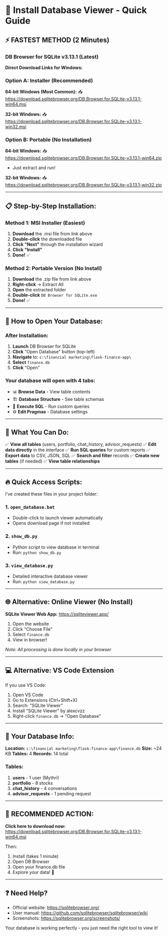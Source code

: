 # 🚀 Install Database Viewer - Quick Guide

## ⚡ FASTEST METHOD (2 Minutes)

### DB Browser for SQLite v3.13.1 (Latest)

**Direct Download Links for Windows:**

### Option A: Installer (Recommended)
**64-bit Windows (Most Common):**
📥 https://download.sqlitebrowser.org/DB.Browser.for.SQLite-v3.13.1-win64.msi

**32-bit Windows:**
📥 https://download.sqlitebrowser.org/DB.Browser.for.SQLite-v3.13.1-win32.msi

### Option B: Portable (No Installation)
**64-bit Windows:**
📥 https://download.sqlitebrowser.org/DB.Browser.for.SQLite-v3.13.1-win64.zip
- Just extract and run!

**32-bit Windows:**
📥 https://download.sqlitebrowser.org/DB.Browser.for.SQLite-v3.13.1-win32.zip

---

## 📋 Step-by-Step Installation:

### Method 1: MSI Installer (Easiest)

1. **Download** the .msi file from link above
2. **Double-click** the downloaded file
3. **Click "Next"** through the installation wizard
4. **Click "Install"**
5. **Done!** ✅

### Method 2: Portable Version (No Install)

1. **Download** the .zip file from link above
2. **Right-click** → Extract All
3. **Open** the extracted folder
4. **Double-click** `DB Browser for SQLite.exe`
5. **Done!** ✅

---

## 🎯 How to Open Your Database:

### After Installation:

1. **Launch** DB Browser for SQLite
2. **Click** "Open Database" button (top-left)
3. **Navigate** to: `c:\financial marketing\flask-finance-app\`
4. **Select** `finance.db`
5. **Click** "Open"

### Your database will open with 4 tabs:
- 📊 **Browse Data** - View table contents
- 🏗️ **Database Structure** - See table schemas
- 📝 **Execute SQL** - Run custom queries
- ⚙️ **Edit Pragmas** - Database settings

---

## 🎨 What You Can Do:

✅ **View all tables** (users, portfolio, chat_history, advisor_requests)
✅ **Edit data directly** in the interface
✅ **Run SQL queries** for custom reports
✅ **Export data** to CSV, JSON, SQL
✅ **Search and filter** records
✅ **Create new tables** (if needed)
✅ **View table relationships**

---

## 🔥 Quick Access Scripts:

I've created these files in your project folder:

### 1. `open_database.bat`
- Double-click to launch viewer automatically
- Opens download page if not installed

### 2. `show_db.py`
- Python script to view database in terminal
- Run: `python show_db.py`

### 3. `view_database.py`
- Detailed interactive database viewer
- Run: `python view_database.py`

---

## 🌐 Alternative: Online Viewer (No Install)

**SQLite Viewer Web App:**
https://sqliteviewer.app/

1. Open the website
2. Click "Choose File"
3. Select `finance.db`
4. View in browser!

*Note: All processing is done locally in your browser*

---

## 💻 Alternative: VS Code Extension

If you use VS Code:

1. Open VS Code
2. Go to Extensions (Ctrl+Shift+X)
3. Search: "SQLite Viewer"
4. Install "SQLite Viewer" by alexcvzz
5. Right-click `finance.db` → "Open Database"

---

## 📱 Your Database Info:

**Location:** `c:\financial marketing\flask-finance-app\finance.db`
**Size:** ~24 KB
**Tables:** 4
**Records:** 14 total

### Tables:
1. **users** - 1 user (Mythri)
2. **portfolio** - 8 stocks
3. **chat_history** - 4 conversations
4. **advisor_requests** - 1 pending request

---

## 🎯 RECOMMENDED ACTION:

**Click here to download now:**
https://download.sqlitebrowser.org/DB.Browser.for.SQLite-v3.13.1-win64.msi

Then:
1. Install (takes 1 minute)
2. Open DB Browser
3. Open your finance.db file
4. Explore your data! 🎉

---

## ❓ Need Help?

- Official website: https://sqlitebrowser.org/
- User manual: https://github.com/sqlitebrowser/sqlitebrowser/wiki
- Screenshots: https://sqlitebrowser.org/screenshots/

Your database is working perfectly - you just need the right tool to view it!
